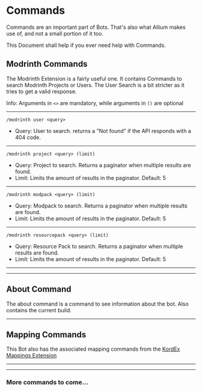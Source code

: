 # Commands
Commands are an important part of Bots. That's also what Allium makes use of, and not a small portion of it too.

This Document shall help if you ever need help with Commands.

## Modrinth Commands
The Modrinth Extension is a fairly useful one. It contains Commands to search Modrinth Projects or Users.
The User Search is a bit stricter as it tries to get a valid response.

Info: Arguments in ``<>`` are mandatory, while arguments in ``()`` are optional

---

``/modrinth user <query>``

- Query: User to search. returns a "Not found" if the API responds with a 404 code.

---
``/modrinth project <query> (limit)``

- Query: Project to search. Returns a paginator when multiple results are found.
- Limit: Limits the amount of results in the paginator. Default: 5

---

``/modrinth modpack <query> (limit)``

- Query: Modpack to search. Returns a paginator when multiple results are found.
- Limit: Limits the amount of results in the paginator. Default: 5

---

``/modrinth resourcepack <query> (limit)``

- Query: Resource Pack to search. Returns a paginator when multiple results are found.
- Limit: Limits the amount of results in the paginator. Default: 5

---

---

## About Command

The about command is a command to see information about the bot. Also contains the current build.

---

## Mapping Commands

This Bot also has the associated mapping commands from the [KordEx Mappings Extension](https://github.com/Kord-Extensions/kord-extensions/tree/root/extra-modules/extra-mappings)

---

---

### More commands to come...